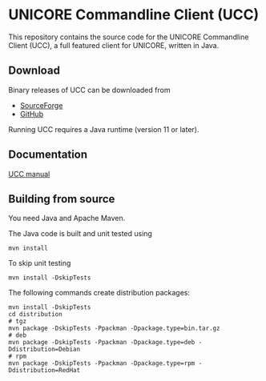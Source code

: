 # UNICORE Commandline Client (UCC)

This repository contains the source code for the
UNICORE Commandline Client (UCC), a full featured
client for UNICORE, written in Java.

## Download

Binary releases of UCC can be downloaded from

* [SourceForge](https://sourceforge.net/projects/unicore/files/Clients/Commandline%20Client)
* [GitHub](https://github.com/UNICORE-EU/commandline-client/releases)

Running UCC requires a Java runtime (version 11 or later).

## Documentation

[UCC manual](https://unicore-docs.readthedocs.io/en/latest/user-docs/ucc)

## Building from source

You need Java and Apache Maven.

The Java code is built and unit tested using

    mvn install

To skip unit testing

    mvn install -DskipTests

The following commands create distribution packages:

    mvn install -DskipTests
    cd distribution
    # tgz
    mvn package -DskipTests -Ppackman -Dpackage.type=bin.tar.gz
    # deb
    mvn package -DskipTests -Ppackman -Dpackage.type=deb -Ddistribution=Debian
    # rpm
    mvn package -DskipTests -Ppackman -Dpackage.type=rpm -Ddistribution=RedHat
